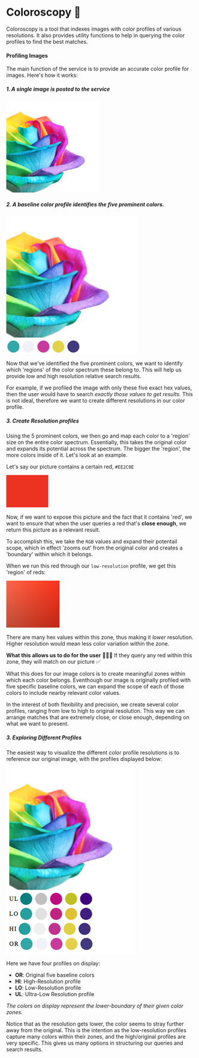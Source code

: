 # Coloroscopy 🌈

Coloroscopy is a tool that indexes images with color profiles of various resolutions.  It also provides utility functions to help in querying the color profiles to find the best matches.

#### Profiling Images

The main function of the service is to provide an accurate color profile for images. Here's how it works:

##### 1. A single image is posted to the service 
![flower](./docsAssets/Flower.jpg)

##### 2. A baseline color profile identifies the five prominent colors.
 ![baseline](./docsAssets/baseline.png)

Now that we've identified the five prominent colors, we want to identify which 'regions' of the color spectrum these belong to. This will help us provide low and high resolution relative search results.

For example, if we profiled the image with only these five exact hex values, then the user would have to search *exactly those values to get results*. This is not ideal, therefore we want to create different resolutions in our color profile.

##### 3. Create Resolution profiles
Using the 5 prominent colors, we then go and map each color to a 'region' size on the entire color spectrum. Essentially, this takes the original color and expands its potential across the spectrum. The bigger the 'region', the more colors inside of it. Let's look at an example.

Let's say our picture contains a certain red, `#EE2C0E`

![red](./docsAssets/red.png)

Now, if we want to expose this picture and the fact that it contains 'red', we want to ensure that when the user queries a red that's **close enough**, we return this picture as a relevant result.

To accomplish this, we take the `RGB` values and expand their potentail scope, which in effect 'zooms out' from the original color and creates a 'boundary' within which it belongs.

When we run this red through our `low-resolution` profile, we get this 'region' of reds:

![redzone](./docsAssets/redzone.png)

There are many hex values within this zone, thus making it *lower* resolution. Higher resolution would mean less color variation within the zone.


**What this allows us to do for the user** 🥁🥁🥁
If they query any red within this zone, they will match on our picture ✅

What this does for our image colors is to create meaningful zones within which each color belongs. Eventhough our image is originally profiled with five specific baseline colors, we can expand the scope of each of those colors to include nearby relevant color values.  

In the interest of both flexibility and precision, we create several color profiles, ranging from low to high to original resolution. This way we can arrange matches that are extremely close, or close enough, depending on what we want to present.

##### 3. Exploring Different Profiles

The easiest way to visualize the different color profile resolutions is to reference our original image, with the profiles displayed below:

![profiles](./docsAssets/profiles.png)

Here we have four profiles on display:
- **OR**: Original five baseline colors
- **HI**: High-Resolution profile
- **LO**: Low-Resolution profile
- **UL**: Ultra-Low Resolution profile

*The colors on display represent the lower-boundary of their given color zones.*

Notice that as the resolution gets lower, the color seems to stray further away from the original. This is the intention as the low-resolution profiles capture many colors within their zones, and the high/original profiles are very specific. This gives us many options in structuring our queries and search results.
